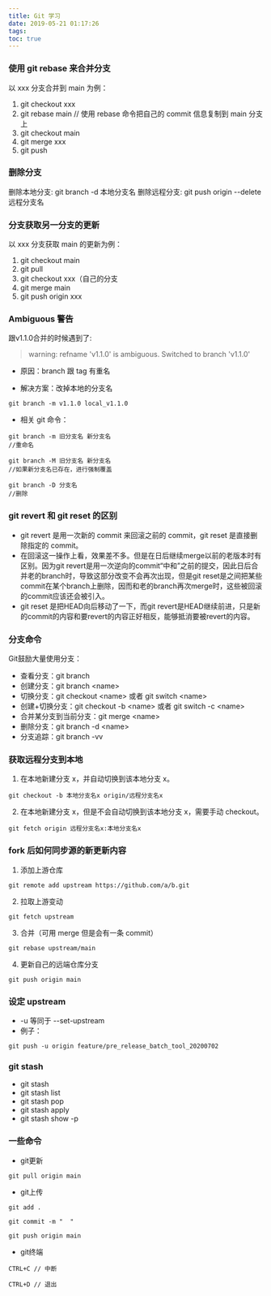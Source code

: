 ```yaml
---
title: Git 学习
date: 2019-05-21 01:17:26
tags:
toc: true
---
```


### 使用 git rebase 来合并分支
以 xxx 分支合并到 main 为例：
1. git checkout xxx
2. git rebase main // 使用 rebase 命令把自己的 commit 信息复制到 main 分支上
3. git checkout main
4. git merge xxx
5. git push

### 删除分支
删除本地分支:
git branch -d 本地分支名
删除远程分支:
git push origin --delete 远程分支名

### 分支获取另一分支的更新
以 xxx 分支获取 main 的更新为例：
1. git checkout main
2. git pull
3. git checkout xxx（自己的分支
4. git merge main
5. git push origin xxx

### Ambiguous 警告
跟v1.1.0合并的时候遇到了:

> warning: refname 'v1.1.0' is ambiguous.
> Switched to branch 'v1.1.0'


- 原因：branch 跟 tag 有重名

- 解决方案：改掉本地的分支名

```
git branch -m v1.1.0 local_v1.1.0
```

- 相关 git 命令：

```
git branch -m 旧分支名 新分支名 
//重命名

git branch -M 旧分支名 新分支名
//如果新分支名已存在，进行强制覆盖

git branch -D 分支名
//删除
```

### git revert 和 git reset 的区别 
- git revert 是用一次新的 commit 来回滚之前的 commit，git reset 是直接删除指定的 commit。
- 在回滚这一操作上看，效果差不多。但是在日后继续merge以前的老版本时有区别。因为git revert是用一次逆向的commit“中和”之前的提交，因此日后合并老的branch时，导致这部分改变不会再次出现，但是git reset是之间把某些commit在某个branch上删除，因而和老的branch再次merge时，这些被回滚的commit应该还会被引入。 
- git reset 是把HEAD向后移动了一下，而git revert是HEAD继续前进，只是新的commit的内容和要revert的内容正好相反，能够抵消要被revert的内容。

### 分支命令
Git鼓励大量使用分支：
- 查看分支：git branch
- 创建分支：git branch \<name>
- 切换分支：git checkout \<name> 或者 git switch \<name>
- 创建+切换分支：git checkout -b \<name> 或者 git switch -c \<name>
- 合并某分支到当前分支：git merge \<name>
- 删除分支：git branch -d \<name>
- 分支追踪：git branch -vv

### 获取远程分支到本地
1. 在本地新建分支 x，并自动切换到该本地分支 x。

```
git checkout -b 本地分支名x origin/远程分支名x
```

2. 在本地新建分支 x，但是不会自动切换到该本地分支 x，需要手动 checkout。

```
git fetch origin 远程分支名x:本地分支名x
```

### fork 后如何同步源的新更新内容
1. 添加上游仓库
```
git remote add upstream https://github.com/a/b.git
```
2. 拉取上游变动
```
git fetch upstream
```
3. 合并（可用 merge 但是会有一条 commit）
```
git rebase upstream/main
```
4. 更新自己的远端仓库分支
```
git push origin main
```

### 设定 upstream
- -u 等同于 --set-upstream
- 例子：

```
git push -u origin feature/pre_release_batch_tool_20200702
```

### git stash
- git stash
- git stash list
- git stash pop
- git stash apply
- git stash show -p


### 一些命令
- git更新

```
git pull origin main
```

- git上传

```
git add .

git commit -m "  "

git push origin main
```

- git终端

```
CTRL+C // 中断

CTRL+D // 退出
```


